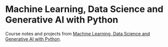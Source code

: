 # Machine Learning, Data Science and Generative AI with Python

Course notes and projects from [Machine Learning, Data Science and Generative AI with Python](https://www.udemy.com/course/data-science-and-machine-learning-with-python-hands-on).